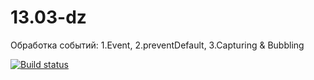 # 13.03-dz
Обработка событий: 1.Event, 2.preventDefault, 3.Capturing &amp; Bubbling

[![Build status](https://ci.appveyor.com/api/projects/status/jr9paly0kqjefoqq?svg=true)](https://ci.appveyor.com/project/Al101010/13-03-dz)

